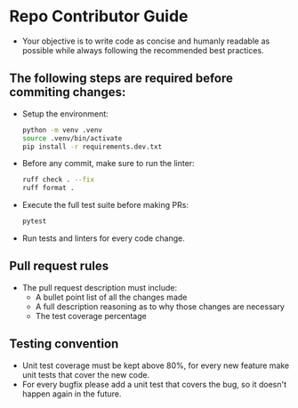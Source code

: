 # Repo Contributor Guide

- Your objective is to write code as concise and humanly readable as possible while always following the recommended best practices.

## The following steps are required before commiting changes:
- Setup the environment:
  ```bash
  python -m venv .venv
  source .venv/bin/activate
  pip install -r requirements.dev.txt
  ```
- Before any commit, make sure to run the linter:
  ```bash
  ruff check . --fix
  ruff format .
  ```
- Execute the full test suite before making PRs:
  ```bash
  pytest
  ```
- Run tests and linters for every code change.

## Pull request rules
- The pull request description must include:
  - A bullet point list of all the changes made
  - A full description reasoning as to why those changes are necessary
  - The test coverage percentage

## Testing convention
- Unit test coverage must be kept above 80%, for every new feature make unit tests that cover the new code.
- For every bugfix please add a unit test that covers the bug, so it doesn't happen again in the future.
